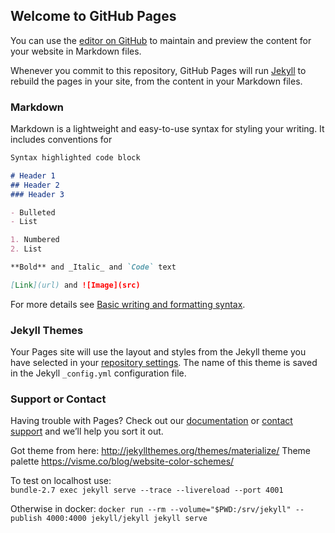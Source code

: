 ## Welcome to GitHub Pages

You can use the [editor on GitHub](https://github.com/MvtinaPwn/mvtinapwn.github.io/edit/main/README.md) to maintain and preview the content for your website in Markdown files.

Whenever you commit to this repository, GitHub Pages will run [Jekyll](https://jekyllrb.com/) to rebuild the pages in your site, from the content in your Markdown files.

### Markdown

Markdown is a lightweight and easy-to-use syntax for styling your writing. It includes conventions for

```markdown
Syntax highlighted code block

# Header 1
## Header 2
### Header 3

- Bulleted
- List

1. Numbered
2. List

**Bold** and _Italic_ and `Code` text

[Link](url) and ![Image](src)
```

For more details see [Basic writing and formatting syntax](https://docs.github.com/en/github/writing-on-github/getting-started-with-writing-and-formatting-on-github/basic-writing-and-formatting-syntax).

### Jekyll Themes

Your Pages site will use the layout and styles from the Jekyll theme you have selected in your [repository settings](https://github.com/MvtinaPwn/mvtinapwn.github.io/settings/pages). The name of this theme is saved in the Jekyll `_config.yml` configuration file.

### Support or Contact

Having trouble with Pages? Check out our [documentation](https://docs.github.com/categories/github-pages-basics/) or [contact support](https://support.github.com/contact) and we’ll help you sort it out.


Got theme from here: http://jekyllthemes.org/themes/materialize/
Theme palette https://visme.co/blog/website-color-schemes/


To test on localhost use:  
`bundle-2.7 exec jekyll serve --trace --livereload --port 4001`

Otherwise in docker:
`docker run --rm --volume="$PWD:/srv/jekyll" --publish 4000:4000 jekyll/jekyll jekyll serve`
